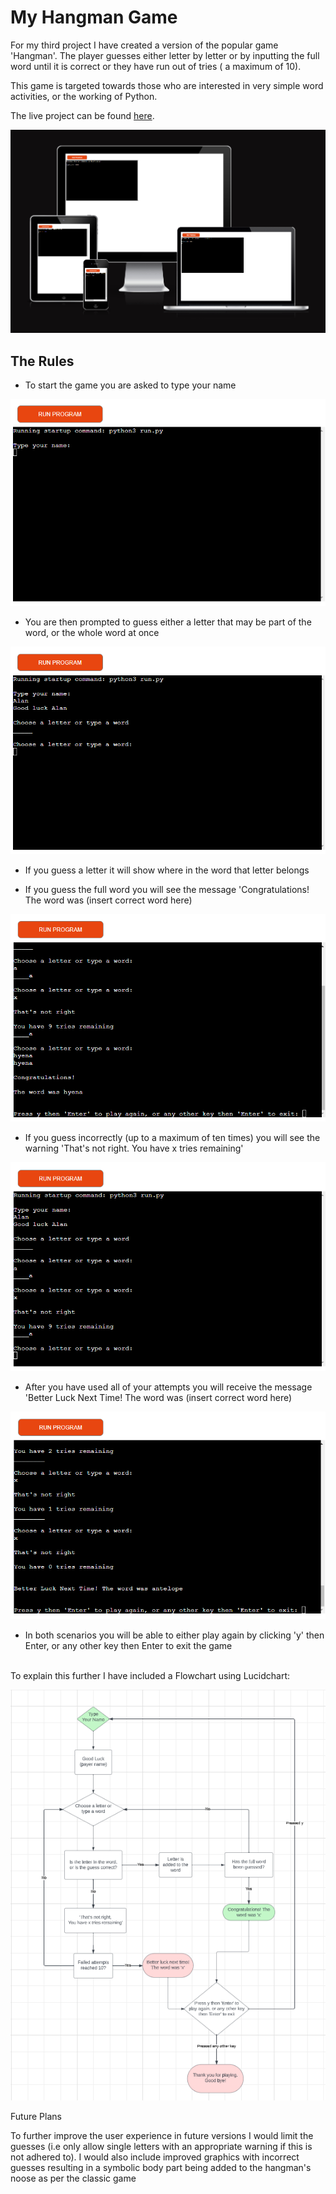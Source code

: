# My Hangman Game

For my third project I have created a version of the popular game 'Hangman'. The player guesses either letter by letter or by inputting the full word until it is correct or they have run out of tries ( a maximum of 10).

This game is targeted towards those who are interested in very simple word activities, or the working of Python.

The live project can be found [here](https://project3--hangman-4b777c3fbb05.herokuapp.com/).

![Am I Responsive](documentation/amiresponsive.png)

## The Rules

- To start the game you are asked to type your name

![Type Your Name](documentation/typeyourname.png)

- You are then prompted to guess either a letter that may be part of the word, or the whole word at once

![Good Luck Choose A Letter](documentation/goodluckchoosealetter.png)

- If you guess a letter it will show where in the word that letter belongs

- If you guess the full word you will see the message 'Congratulations! The word was (insert correct word here)

![Congratulations](documentation/congratulations.png)

- If you guess incorrectly (up to a maximum of ten times) you will see the warning 'That's not right. You have x tries remaining'

![That's Not Right](documentation/thatsnotright.png)

- After you have used all of your attempts you will receive the message 'Better Luck Next Time! The word was (insert correct word here)

![Better Luck Next Time](documentation/betterlucknexttime.png)

- In both scenarios you will be able to either play again by clicking 'y' then Enter, or any other key then Enter to exit the game

<br>
To explain this further I have included a Flowchart using Lucidchart:

![Flowchart](documentation/hangmanflowchart.png)

Future Plans

To further improve the user experience in future versions I would limit the guesses (i.e only allow single letters with an appropriate warning if this is not adhered to).
I would also include improved graphics with incorrect guesses resulting in a symbolic body part being added to the hangman's noose as per the classic game





